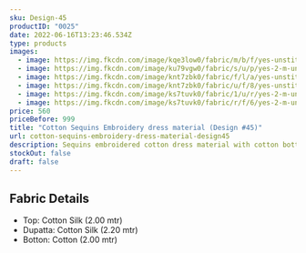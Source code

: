 ```yaml
---
sku: Design-45
productID: "0025"
date: 2022-06-16T13:23:46.534Z
type: products
images:
  - image: https://img.fkcdn.com/image/kqe3low0/fabric/m/b/f/yes-unstitched-design-45-sun-fashion-and-lifestyle-original-imag4et3vfwm2zwg.jpeg
  - image: https://img.fkcdn.com/image/ku79vgw0/fabric/s/u/p/yes-2-m-unstitched-2-2-m-design-45-sun-fashion-and-lifestyle-original-imag7dgsabpz3pww.jpeg
  - image: https://img.fkcdn.com/image/knt7zbk0/fabric/f/l/a/yes-unstitched-design-45-sun-fashion-and-lifestyle-original-imag2epduzrkgyq7.jpeg
  - image: https://img.fkcdn.com/image/knt7zbk0/fabric/u/f/8/yes-unstitched-design-45-sun-fashion-and-lifestyle-original-imag2epdaazgbv9y.jpeg
  - image: https://img.fkcdn.com/image/ks7tuvk0/fabric/1/u/r/yes-2-m-unstitched-design-45-sun-fashion-and-lifestyle-original-imag5uf6zuegmzfv.jpeg
  - image: https://img.fkcdn.com/image/ks7tuvk0/fabric/r/f/6/yes-2-m-unstitched-design-45-sun-fashion-and-lifestyle-original-imag5uf6f2zqadwj.jpeg
price: 560
priceBefore: 999
title: "Cotton Sequins Embroidery dress material (Design #45)"
url: cotton-sequins-embroidery-dress-material-design45
description: Sequins embroidered cotton dress material with cotton bottom
stockOut: false
draft: false
---
```

## Fabric Details
- Top: Cotton Silk (2.00 mtr)
- Dupatta: Cotton Silk (2.20 mtr)
- Botton: Cotton (2.00 mtr)